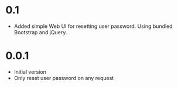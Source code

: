 0.1
===

* Added simple Web UI for resetting user password.
  Using bundled Bootstrap and jQuery.


0.0.1
=====

* Initial version
* Only reset user password on any request

